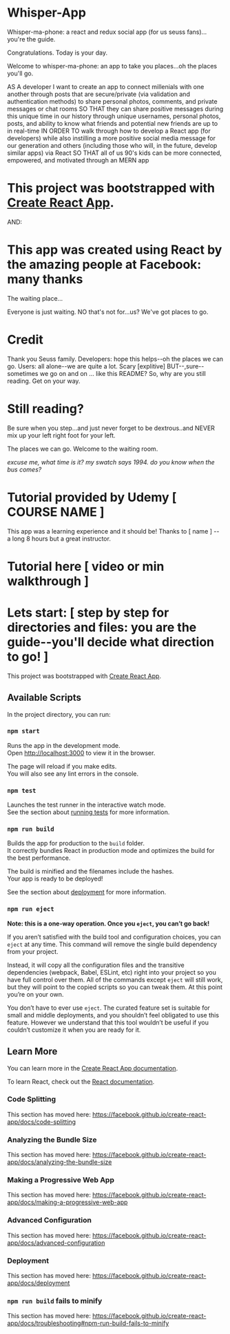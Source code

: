 # Whisper-App

Whisper-ma-phone: a react and redux social app (for us seuss fans)…you're the guide. 

Congratulations. Today is your day. 

Welcome to whisper-ma-phone: an app to take you places...oh the places you'll go. 

AS A developer I want to create an app to connect millenials with one another through posts that are secure/private (via validation and authentication methods) to share personal photos, comments, and private messages or chat rooms
SO THAT they can share positive messages during this unique time in our history through unique usernames, personal photos, posts, and ability to know what friends and potential new friends are up to in real-time
IN ORDER TO walk through how to develop a React app (for developers) while also instilling a more positive social media message for our generation and others (including those who will, in the future, develop similar apps) via React
SO THAT all of us 90's kids can be more connected, empowered, and motivated through an MERN app

# This project was bootstrapped with [Create React App](https://github.com/facebook/create-react-app).

AND:

# This app was created using React by the amazing people at Facebook: many thanks

The waiting place…

Everyone is just waiting. NO that's not for…us? We've got places to go. 

# Credit

Thank you Seuss family. Developers: hope this helps--oh the places we can go. Users: all alone--we are quite a lot. Scary [explitive] BUT--,sure--sometimes we go on and on … like this README? So, why are you still reading. Get on your way.

# Still reading?

Be sure when you step...and just never forget to be dextrous..and NEVER mix up your left right foot for your left. 

The places we can go. Welcome to the waiting room. 

*excuse me, what time is it? my swatch says 1994. do you know when the bus comes?*

# Tutorial provided by Udemy [ COURSE NAME ] 
This app was a learning experience and it should be! Thanks to [ name ] -- a long 8 hours but a great instructor. 

# Tutorial here [ video or min walkthrough ]

# Lets start: [ step by step for directories and files: you are the guide--you'll decide what direction to go! ]

This project was bootstrapped with [Create React App](https://github.com/facebook/create-react-app).

## Available Scripts

In the project directory, you can run:

### `npm start`

Runs the app in the development mode.<br />
Open [http://localhost:3000](http://localhost:3000) to view it in the browser.

The page will reload if you make edits.<br />
You will also see any lint errors in the console.

### `npm test`

Launches the test runner in the interactive watch mode.<br />
See the section about [running tests](https://facebook.github.io/create-react-app/docs/running-tests) for more information.

### `npm run build`

Builds the app for production to the `build` folder.<br />
It correctly bundles React in production mode and optimizes the build for the best performance.

The build is minified and the filenames include the hashes.<br />
Your app is ready to be deployed!

See the section about [deployment](https://facebook.github.io/create-react-app/docs/deployment) for more information.

### `npm run eject`

**Note: this is a one-way operation. Once you `eject`, you can’t go back!**

If you aren’t satisfied with the build tool and configuration choices, you can `eject` at any time. This command will remove the single build dependency from your project.

Instead, it will copy all the configuration files and the transitive dependencies (webpack, Babel, ESLint, etc) right into your project so you have full control over them. All of the commands except `eject` will still work, but they will point to the copied scripts so you can tweak them. At this point you’re on your own.

You don’t have to ever use `eject`. The curated feature set is suitable for small and middle deployments, and you shouldn’t feel obligated to use this feature. However we understand that this tool wouldn’t be useful if you couldn’t customize it when you are ready for it.

## Learn More

You can learn more in the [Create React App documentation](https://facebook.github.io/create-react-app/docs/getting-started).

To learn React, check out the [React documentation](https://reactjs.org/).

### Code Splitting

This section has moved here: https://facebook.github.io/create-react-app/docs/code-splitting

### Analyzing the Bundle Size

This section has moved here: https://facebook.github.io/create-react-app/docs/analyzing-the-bundle-size

### Making a Progressive Web App

This section has moved here: https://facebook.github.io/create-react-app/docs/making-a-progressive-web-app

### Advanced Configuration

This section has moved here: https://facebook.github.io/create-react-app/docs/advanced-configuration

### Deployment

This section has moved here: https://facebook.github.io/create-react-app/docs/deployment

### `npm run build` fails to minify

This section has moved here: https://facebook.github.io/create-react-app/docs/troubleshooting#npm-run-build-fails-to-minify